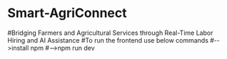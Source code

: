 # Smart-AgriConnect
#Bridging Farmers and Agricultural Services through Real-Time Labor Hiring and AI Assistance
#To run the frontend use below commands 
#-->install npm
#-->npm run dev 
